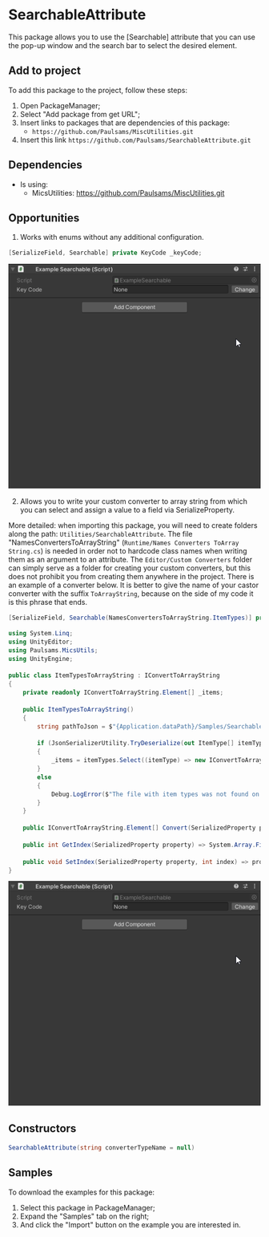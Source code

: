 # SearchableAttribute
This package allows you to use the [Searchable] attribute that you can use the pop-up window and the search bar to select the desired element.

## Add to project
To add this package to the project, follow these steps:
1) Open PackageManager;
2) Select "Add package from get URL";
3) Insert links to packages that are dependencies of this package:
    + `https://github.com/Paulsams/MiscUtilities.git`
4) Insert this link `https://github.com/Paulsams/SearchableAttribute.git`

## Dependencies
- Is using:
    + MicsUtilities: https://github.com/Paulsams/MiscUtilities.git

## Opportunities
1) Works with enums without any additional configuration.
```cs
[SerializeField, Searchable] private KeyCode _keyCode;
```

![image](https://github.com/Paulsams/SearchableAttribute/blob/master/Documentation~/Enum%20Example.gif)

2) Allows you to write your custom converter to array string from which you can select and assign a value to a field via SerializeProperty.

More detailed:
when importing this package, you will need to create folders along the path: `Utilities/SearchableAttribute`. The file "NamesConvertersToArrayString" (`Runtime/Names Converters ToArray String.cs`) is needed in order not to hardcode class names when writing them as an argument to an attribute. The `Editor/Custom Converters` folder can simply serve as a folder for creating your custom converters, but this does not prohibit you from creating them anywhere in the project. There is an example of a converter below. It is better to give the name of your castor converter with the suffix `ToArrayString`, because on the side of my code it is this phrase that ends.
```cs
[SerializeField, Searchable(NamesConvertersToArrayString.ItemTypes)] private string _itemType;
```

```cs
using System.Linq;
using UnityEditor;
using Paulsams.MicsUtils;
using UnityEngine;

public class ItemTypesToArrayString : IConvertToArrayString
{
    private readonly IConvertToArrayString.Element[] _items;

    public ItemTypesToArrayString()
    {
        string pathToJson = $"{Application.dataPath}/Samples/SearchableAttribute/Example Enum and One Custom Converter/Runtime/ItemTypes/ItemsTypes.json";

        if (JsonSerializerUtility.TryDeserialize(out ItemType[] itemTypes, pathToJson))
        {
            _items = itemTypes.Select((itemType) => new IConvertToArrayString.Element(itemType.Name, itemType.Category)).ToArray();
        }
        else
        {
            Debug.LogError($"The file with item types was not found on the path: {pathToJson}");
        }
    }

    public IConvertToArrayString.Element[] Convert(SerializedProperty property) => _items;

    public int GetIndex(SerializedProperty property) => System.Array.FindIndex(_items, (element) => element.Name == property.stringValue);

    public void SetIndex(SerializedProperty property, int index) => property.stringValue = _items[index].Name;
}
```

![image](https://github.com/Paulsams/SearchableAttribute/blob/master/Documentation~/Enum%20Example.gif)

## Constructors
```cs
SearchableAttribute(string converterTypeName = null)
```

## Samples
To download the examples for this package:
1) Select this package in PackageManager;
2) Expand the "Samples" tab on the right;
3) And click the "Import" button on the example you are interested in.
